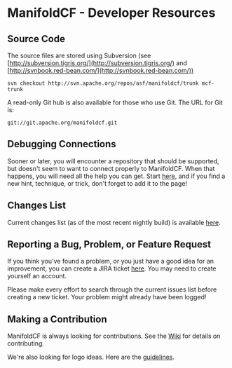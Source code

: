 
# ManifoldCF - Developer Resources

## Source Code

The source files are stored using Subversion (see [http://subversion.tigris.org/](http://subversion.tigris.org/) and  [http://svnbook.red-bean.com/](http://svnbook.red-bean.com/))

`svn checkout http://svn.apache.org/repos/asf/manifoldcf/trunk mcf-trunk`

A read-only Git hub is also available for those who use Git. The URL for Git is:

`git://git.apache.org/manifoldcf.git`

## Debugging Connections

Sooner or later, you will encounter a repository that should be supported, but doesn't seem to want to connect properly to ManifoldCF. When that happens, you will need all the help you can get. Start [here](https://cwiki.apache.org/confluence/display/CONNECTORS/Debugging+Connections), and if you find a new hint, technique, or trick, don't forget to add it to the page!

## Changes List

Current changes list (as of the most recent nightly build) is available  [here](http://svn.apache.org/repos/asf/manifoldcf/trunk/CHANGES.txt).	

## Reporting a Bug, Problem, or Feature Request

If you think you've found a problem, or you just have a good idea for an improvement, you can create a JIRA ticket [here](https://issues.apache.org/jira/browse/CONNECTORS/). You may need to create yourself an account. 

Please make every effort to search through the current issues list before creating a new ticket. Your problem might already have been logged!

## Making a Contribution

ManifoldCF is always looking for contributions. See the [Wiki](http://cwiki.apache.org/confluence/display/CONNECTORS/HowToContribute) for details on contributing. 

We're also looking for logo ideas. Here are the [guidelines](http://cwiki.apache.org/confluence/display/CONNECTORS/Logo+Criteria).	
